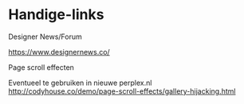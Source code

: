 # Handige-links

Designer News/Forum

https://www.designernews.co/


Page scroll effecten

Eventueel te gebruiken in nieuwe perplex.nl
http://codyhouse.co/demo/page-scroll-effects/gallery-hijacking.html


